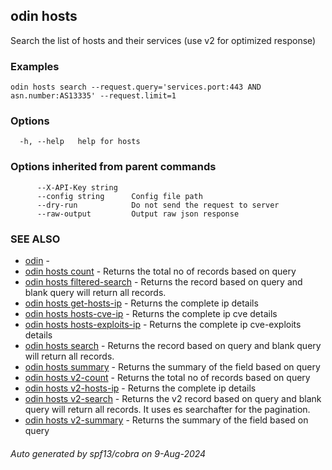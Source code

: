 ## odin hosts

Search the list of hosts and their services (use v2 for optimized response)

### Examples

```
odin hosts search --request.query='services.port:443 AND asn.number:AS13335' --request.limit=1
```

### Options

```
  -h, --help   help for hosts
```

### Options inherited from parent commands

```
      --X-API-Key string   
      --config string      Config file path
      --dry-run            Do not send the request to server
      --raw-output         Output raw json response
```

### SEE ALSO

* [odin](odin.md)	 - 
* [odin hosts count](odin_hosts_count.md)	 - Returns the total no of records based on query
* [odin hosts filtered-search](odin_hosts_filtered-search.md)	 - Returns the record based on query and blank query will return all records.
* [odin hosts get-hosts-ip](odin_hosts_get-hosts-ip.md)	 - Returns the complete ip details
* [odin hosts hosts-cve-ip](odin_hosts_hosts-cve-ip.md)	 - Returns the complete ip cve details
* [odin hosts hosts-exploits-ip](odin_hosts_hosts-exploits-ip.md)	 - Returns the complete ip cve-exploits details
* [odin hosts search](odin_hosts_search.md)	 - Returns the record based on query and blank query will return all records.
* [odin hosts summary](odin_hosts_summary.md)	 - Returns the summary of the field based on query
* [odin hosts v2-count](odin_hosts_v2-count.md)	 - Returns the total no of records based on query
* [odin hosts v2-hosts-ip](odin_hosts_v2-hosts-ip.md)	 - Returns the complete ip details
* [odin hosts v2-search](odin_hosts_v2-search.md)	 - Returns the v2 record based on query and blank query will return all records. It uses es searchafter for the pagination.
* [odin hosts v2-summary](odin_hosts_v2-summary.md)	 - Returns the summary of the field based on query

###### Auto generated by spf13/cobra on 9-Aug-2024
